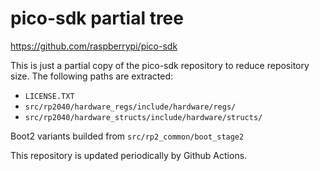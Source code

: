 # pico-sdk partial tree

https://github.com/raspberrypi/pico-sdk

This is just a partial copy of the pico-sdk repository to reduce repository size.
The following paths are extracted:

- `LICENSE.TXT`
- `src/rp2040/hardware_regs/include/hardware/regs/`
- `src/rp2040/hardware_structs/include/hardware/structs/`

Boot2 variants builded from `src/rp2_common/boot_stage2`

This repository is updated periodically by Github Actions.